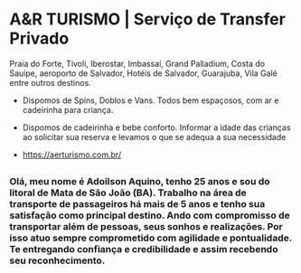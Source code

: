 # A&R TURISMO | Serviço de Transfer Privado

Praia do Forte, Tivoli, Iberostar, Imbassaí, Grand Palladium, Costa do Sauípe, aeroporto de Salvador, Hotéis de Salvador, Guarajuba, Vila Galé entre outros destinos.

- Dispomos de Spins, Doblos e Vans. Todos bem espaçosos, com ar e cadeirinha para criança.

- Dispomos de cadeirinha e bebe conforto. Informar a idade das crianças ao solicitar sua reserva e levamos o que se adequa a sua necessidade

- https://aerturismo.com.br/

## 

<h3> Olá, meu nome é Adoilson Aquino, tenho 25 anos e sou do litoral de Mata de São João (BA). Trabalho na área de transporte de passageiros há mais de 5 anos e tenho sua satisfação como principal destino. Ando com compromisso de transportar além de pessoas, seus sonhos e realizações. Por isso atuo sempre comprometido com agilidade e pontualidade. Te entregando confiança e credibilidade e assim recebendo seu reconhecimento.

</h3>
